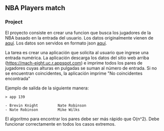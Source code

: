 ## NBA Players match

### Project

El proyecto consiste en crear una funcion que busca los jugadores de la NBA
basado en la entrada del usuario.  Los datos originalmente vienen de
[aquí](https://www.openintro.org/data/index.php?data=nba_heights).  Los datos
son servidos en formato json [aquí](https://mach-eight.uc.r.appspot.com/).

La tarea es crear una aplicación que solicita al usuario que ingrese una entrada
numérica. La aplicación descarga los datos del sitio web arriba
(https://mach-eight.uc.r.appspot.com) e imprime todos los pares de jugadores
cuyas alturas en pulgadas se suman al número de entrada. Si no se encuentran
coincidentes, la aplicación imprime "No coincidentes encontrada"

Ejemplo de salida de la siguiente manera:
```
> app 139

- Brevin Knight         Nate Robinson
- Nate Robinson         Mike Wilks
```

El algoritmo para encontrar los pares debe ser más rápido que O(n^2). Debe
funcionar correctamente en todos los casos extremos.

